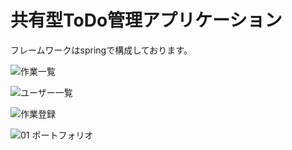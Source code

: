# 共有型ToDo管理アプリケーション

フレームワークはspringで構成しております。


![作業一覧](https://user-images.githubusercontent.com/75824193/111861074-d4979f80-898e-11eb-936f-00c6a11b8971.png)

![ユーザー一覧](https://user-images.githubusercontent.com/75824193/111861078-dbbead80-898e-11eb-804b-913a7175f0bf.png)

![作業登録](https://user-images.githubusercontent.com/75824193/111861082-e416e880-898e-11eb-88af-ef9cacac2c80.png)

![01 ポートフォリオ](https://user-images.githubusercontent.com/75824193/114500056-4d260f00-9c62-11eb-8ad4-c784fdd6b0cc.gif)

